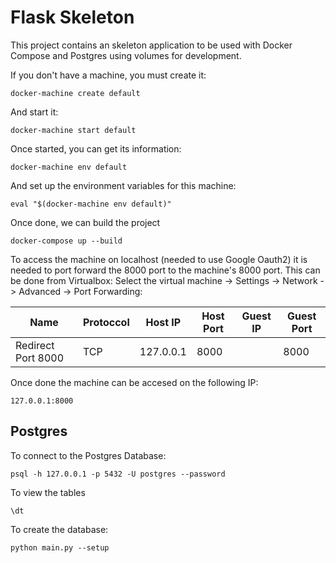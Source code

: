 
# Flask Skeleton

This project contains an skeleton application to be used with Docker Compose and Postgres using volumes for development. 

If you don't have a machine, you must create it:

```
docker-machine create default
```

And start it:

```
docker-machine start default
```

Once started, you can get its information:

```
docker-machine env default
```

And set up the environment variables for this machine:

```
eval "$(docker-machine env default)"
```

Once done, we can build the project

```
docker-compose up --build
```

To access the machine on localhost (needed to use Google Oauth2) it is needed to port forward the 8000 port to the machine's 8000 port.
This can be done from Virtualbox: Select the virtual machine -> Settings -> Network -> Advanced -> Port Forwarding:

| Name | Protoccol | Host IP | Host Port| Guest IP | Guest Port |
| ---- | --- | --- | --- | --- |--- |
| Redirect Port 8000 | TCP | 127.0.0.1 | 8000 | | 8000 |


Once done the machine can be accesed on the following IP:


```
127.0.0.1:8000
```

## Postgres

To connect to the Postgres Database:
```
psql -h 127.0.0.1 -p 5432 -U postgres --password
```

To view the tables

```
\dt
```

To create the database:

```
python main.py --setup
```